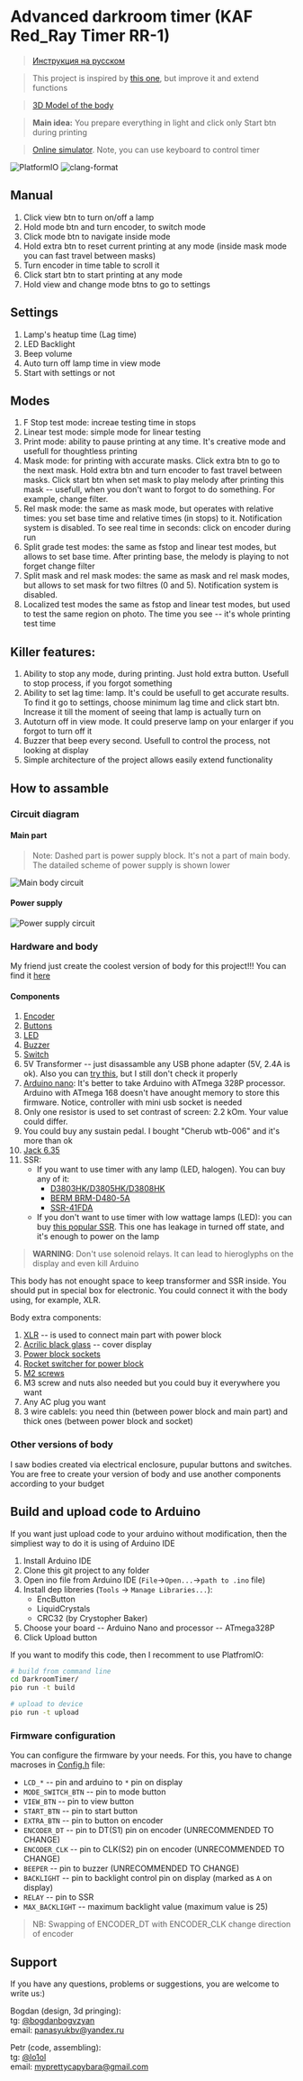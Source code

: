 # Advanced darkroom timer (KAF Red_Ray Timer RR-1)

> [Инструкция на русском](./README_RU.md)

> This project is inspired by [this one](https://github.com/nikonov1101/kafstop-timer), but improve it and extend functions

> [3D Model of the body](https://www.thingiverse.com/thing:6683466)

> **Main idea:** You prepare everything in light and click only Start btn during printing

> [Online simulator](https://wokwi.com/projects/432833785679137793). Note, you can use keyboard to control timer

![PlatformIO](https://github.com/lo1ol/DarkroomTimer/actions/workflows/platform-io.yml/badge.svg)
![clang-format](https://github.com/lo1ol/DarkroomTimer/actions/workflows/clang-format.yml/badge.svg)

## Manual

1. Click view btn to turn on/off a lamp
2. Hold mode btn and turn encoder, to switch mode
3. Click mode btn to navigate inside mode
4. Hold extra btn to reset current printing at any mode (inside mask mode you can fast travel between masks)
5. Turn encoder in time table to scroll it
6. Click start btn to start printing at any mode
7. Hold view and change mode btns to go to settings

## Settings

1. Lamp's heatup time (Lag time)
2. LED Backlight
3. Beep volume
4. Auto turn off lamp time in view mode
5. Start with settings or not

## Modes

1. F Stop test mode: increae testing time in stops
2. Linear test mode: simple mode for linear testing
3. Print mode: ability to pause printing at any time. It's creative mode and usefull for thoughtless printing
4. Mask mode: for printing with accurate masks. Click extra btn to go to the next mask. Hold extra btn and turn encoder to fast travel between masks. Click start btn when set mask to play melody after printing this mask -- usefull, when you don't want to forgot to do something. For example, change filter.
5. Rel mask mode: the same as mask mode, but operates with relative times: you set base time and relative times (in stops) to it. Notification system is disabled. To see real time in seconds: click on encoder during run
6. Split grade test modes: the same as fstop and linear test modes, but allows to set base time. After printing base, the melody is playing to not forget change filter
7. Split mask and rel mask modes: the same as mask and rel mask modes, but allows to set mask for two filtres (0 and 5). Notification system is disabled.
8. Localized test modes the same as fstop and linear test modes, but used to test the same region on photo. The time you see -- it's whole printing test time

## Killer features:

1. Ability to stop any mode, during printing. Just hold extra button. Usefull to stop process, if you forgot something
2. Ability to set lag time: lamp. It's could be usefull to get accurate results. To find it go to settings, choose minimum lag time and click start btn. Increase it till the moment of seeing that lamp is actually turn on
3. Autoturn off in view mode. It could preserve lamp on your enlarger if you forgot to turn off it
4. Buzzer that beep every second. Usefull to control the process, not looking at display
5. Simple architecture of the project allows easily extend functionality

## How to assamble

### Circuit diagram

#### Main part

> Note: Dashed part is power supply block. It's not a part of main body. The datailed scheme of power supply is shown lower

![Main body circuit](./MainBodyCircuit.jpg)

#### Power supply

![Power supply circuit](./PowerSupplyCircuit.jpg)


### Hardware and body

My friend just create the coolest version of body for this project!!! You can find it [here](https://www.thingiverse.com/thing:6683466)

#### Components

1. [Encoder](https://sl.aliexpress.ru/p?key=d3DhGvG)
2. [Buttons](https://sl.aliexpress.ru/p?key=SoBfsmF)
3. [LED](https://sl.aliexpress.ru/p?key=tgDHsiN)
4. [Buzzer](https://sl.aliexpress.ru/p?key=iXIeG78)
5. [Switch](https://sl.aliexpress.ru/p?key=f3PfsRC)
6. 5V Transformer -- just disassamble any USB phone adapter (5V, 2.4A is ok). Also you can [try this](https://sl.aliexpress.ru/p?key=5RdhGtS), but I still don't check it properly
7. [Arduino nano](https://sl.aliexpress.ru/p?key=daDhGj5): It's better to take Arduino with ATmega 328P processor. Arduino with ATmega 168 doesn't have anought memory to store this firmware. Notice, controller with mini usb socket is needed
8. Only one resistor is used to set contrast of screen: 2.2 kOm. Your value could differ.
9. You could buy any sustain pedal. I bought "Cherub wtb-006" and it's more than ok
10. [Jack 6.35](https://sl.aliexpress.ru/p?key=W4aeGRp)
11. SSR:
    * If you want to use timer with any lamp (LED, halogen). You can buy any of it:
        - [D3803HK/D3805HK/D3808HK](https://sl.aliexpress.ru/p?key=xlW6GV3)
        - [BERM BRM-D480-5A](https://sl.aliexpress.ru/p?key=KyW6GRj)
        - [SSR-41FDA](https://sl.aliexpress.ru/p?key=oBW6G3x)
    * If you don't want to use timer with low wattage lamps (LED): you can buy [this popular SSR](https://sl.aliexpress.ru/p?key=wXDhGqU). This one has leakage in turned off state, and it's enough to power on the lamp

> **WARNING**: Don't use solenoid relays. It can lead to hieroglyphs on the display and even kill Arduino

This body has not enought space to keep transformer and SSR inside. You should put in special box for electronic. You could connect it with the body using, for example, XLR.

Body extra components:

1. [XLR](https://sl.aliexpress.ru/p?key=bFaeGJn) -- is used to connect main part with power block
2. [Acrilic black glass](https://sl.aliexpress.ru/p?key=tvaeGQb) -- cover display
3. [Power block sockets](https://sl.aliexpress.ru/p?key=xoaeGXb)
4. [Rocket switcher for power block](https://sl.aliexpress.ru/p?key=moaeG8T)
5. [M2 screws](https://sl.aliexpress.ru/p?key=rRaeGCg)
6. M3 screw and nuts also needed but you could buy it everywhere you want
7. Any AC plug you want
8. 3 wire cablels: you need thin (between power block and main part) and thick ones (between power block and socket)

### Other versions of body

I saw bodies created via electrical enclosure, pupular buttons and switches. You are free to create your version of body and use another components according to your budget

## Build and upload code to Arduino

If you want just upload code to your arduino without modification, then the simpliest way to do it is using of Arduino IDE
1. Install Arduino IDE
2. Clone this git project to any folder
3. Open ino file from Arduino IDE (`File`->`Open...`->`path to .ino` file)
4. Install dep libreries (`Tools` -> `Manage Libraries...`):
   * EncButton
   * LiquidCrystals
   * CRC32 (by Crystopher Baker)
5. Choose your board -- Arduino Nano and processor -- ATmega328P
6. Click Upload button

If you want to modify this code, then I recomment to use PlatfromIO:

```bash
# build from command line
cd DarkroomTimer/
pio run -t build

# upload to device
pio run -t upload
```

### Firmware configuration

You can configure the firmware by your needs. For this, you have to change macroses in [Config.h](DarkroomTimer/src/Config.h) file:
* `LCD_*` -- pin and arduino to `*` pin on display
* `MODE_SWITCH_BTN` -- pin to mode button
* `VIEW_BTN` -- pin to view button
* `START_BTN` -- pin to start button
* `EXTRA_BTN` -- pin to button on encoder
* `ENCODER_DT` -- pin to DT(S1) pin on encoder (UNRECOMMENDED TO CHANGE)
* `ENCODER_CLK` -- pin to CLK(S2) pin on encoder (UNRECOMMENDED TO CHANGE)
* `BEEPER` -- pin to buzzer (UNRECOMMENDED TO CHANGE)
* `BACKLIGHT` -- pin to backlight control pin on display (marked as `A` on display)
* `RELAY` -- pin to SSR
* `MAX_BACKLIGHT` -- maximum backlight value (maximum value is 25)

> NB: Swapping of ENCODER_DT with ENCODER_CLK change direction of encoder

## Support

If you have any questions, problems or suggestions, you are welcome to write us:)

Bogdan (design, 3d pringing):<br>
tg: [@bogdanbogvzyan](http://t.me/bogdanbogvzyan)<br>
email: [panasyukbv@yandex.ru](mailto:panasyukbv@yandex.ru?subject=Darkroom%20timer)

Petr (code, assembling):<br>
tg: [@lo1ol](http://t.me/lo1ol)<br>
email: [myprettycapybara@gmail.com](mailto:myprettycapybara@gmail.com?subject=Darkroom%20timer)
